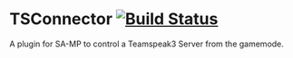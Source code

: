 TSConnector [![Build Status](https://travis-ci.org/maddinat0r/samp-tsconnector.svg?branch=master)](https://travis-ci.org/maddinat0r/samp-tsconnector)
===========

A plugin for SA-MP to control a Teamspeak3 Server from the gamemode.
